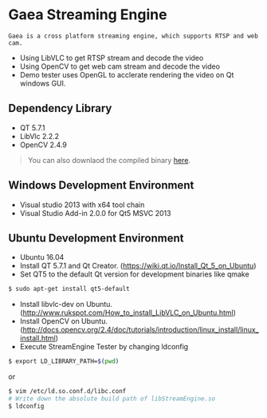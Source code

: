 # Gaea Streaming Engine

    Gaea is a cross platform streaming engine, which supports RTSP and web cam.
  - Using LibVLC to get RTSP stream and decode the video
  - Using OpenCV to get web cam stream and decode the video
  - Demo tester uses OpenGL to acclerate rendering the video on Qt windows GUI.

## Dependency Library
  - QT 5.7.1
  - LibVlc 2.2.2
  - OpenCV 2.4.9
  
> You can also downlaod the compiled binary [here](https://drive.google.com/drive/folders/0B1Mq7kkwjPxLWXZsSzUyOXVVWlU?usp=sharing).

## Windows Development Environment
  - Visual studio 2013 with x64 tool chain
  - Visual Studio Add-in 2.0.0 for Qt5 MSVC 2013

## Ubuntu Development Environment
  - Ubuntu 16.04
  - Install QT 5.7.1 and Qt Creator. (https://wiki.qt.io/Install_Qt_5_on_Ubuntu)
  - Set QT5 to the default Qt version for development binaries like qmake
```sh
$ sudo apt-get install qt5-default
```
  - Install libvlc-dev on Ubuntu. (http://www.rukspot.com/How_to_install_LibVLC_on_Ubuntu.html)
  - Install OpenCV on Ubuntu. (http://docs.opencv.org/2.4/doc/tutorials/introduction/linux_install/linux_install.html)
  - Execute StreamEngine Tester by changing ldconfig
```sh
$ export LD_LIBRARY_PATH=$(pwd)
```
or
```sh
$ vim /etc/ld.so.conf.d/libc.conf
# Write down the absolute build path of libStreamEngine.so
$ ldconfig
```